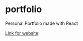 # portfolio
 Personal Portfolio made with React

 [Link for website](https://duarte0903.github.io/portfolio/)
